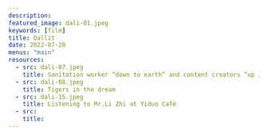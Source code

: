 ```yaml
---
description: 
featured_image: dali-01.jpeg
keywords: [film]
title: Dallit
date: 2022-07-20
menus: "main"
resources:
  - src: dali-07.jpeg
    title: Sanitation worker “down to earth” and content creators “up in the cloud”
  - src: dali-08.jpeg
    title: Tigers in the dream
  - src: dali-15.jpeg
    title: Listening to Mr.Li Zhi at Yiduo Café
  - src: 
    title:
---
```


